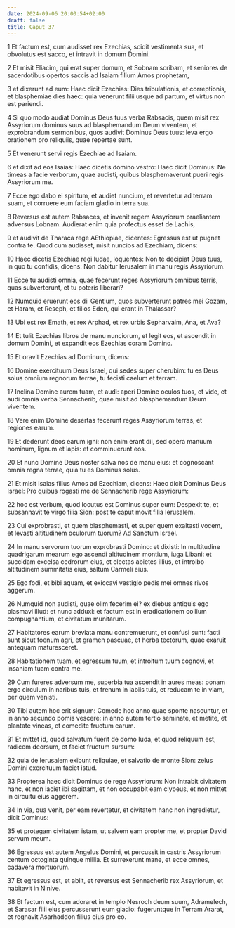```yaml
---
date: 2024-09-06 20:00:54+02:00
draft: false
title: Caput 37
---
```





1 Et factum est, cum audisset rex Ezechias, scidit vestimenta sua, et obvolutus est sacco, et intravit in domum Domini.

2 Et misit Eliacim, qui erat super domum, et Sobnam scribam, et seniores de sacerdotibus opertos saccis ad Isaiam filium Amos prophetam,

3 et dixerunt ad eum: Haec dicit Ezechias: Dies tribulationis, et correptionis, et blasphemiae dies haec: quia venerunt filii usque ad partum, et virtus non est pariendi.

4 Si quo modo audiat Dominus Deus tuus verba Rabsacis, quem misit rex Assyriorum dominus suus ad blasphemandum Deum viventem, et exprobrandum sermonibus, quos audivit Dominus Deus tuus: leva ergo orationem pro reliquiis, quae repertae sunt.

5 Et venerunt servi regis Ezechiae ad Isaiam.

6 et dixit ad eos Isaias: Haec dicetis domino vestro: Haec dicit Dominus: Ne timeas a facie verborum, quae audisti, quibus blasphemaverunt pueri regis Assyriorum me.

7 Ecce ego dabo ei spiritum, et audiet nuncium, et revertetur ad terram suam, et corruere eum faciam gladio in terra sua.

8 Reversus est autem Rabsaces, et invenit regem Assyriorum praeliantem adversus Lobnam. Audierat enim quia profectus esset de Lachis,

9 et audivit de Tharaca rege AEthiopiae, dicentes: Egressus est ut pugnet contra te. Quod cum audisset, misit nuncios ad Ezechiam, dicens:

10 Haec dicetis Ezechiae regi Iudae, loquentes: Non te decipiat Deus tuus, in quo tu confidis, dicens: Non dabitur Ierusalem in manu regis Assyriorum.

11 Ecce tu audisti omnia, quae fecerunt reges Assyriorum omnibus terris, quas subverterunt, et tu poteris liberari?

12 Numquid eruerunt eos dii Gentium, quos subverterunt patres mei Gozam, et Haram, et Reseph, et filios Eden, qui erant in Thalassar?

13 Ubi est rex Emath, et rex Arphad, et rex urbis Sepharvaim, Ana, et Ava?

14 Et tulit Ezechias libros de manu nunciorum, et legit eos, et ascendit in domum Domini, et expandit eos Ezechias coram Domino.

15 Et oravit Ezechias ad Dominum, dicens:

16 Domine exercituum Deus Israel, qui sedes super cherubim: tu es Deus solus omnium regnorum terrae, tu fecisti caelum et terram.

17 Inclina Domine aurem tuam, et audi: aperi Domine oculos tuos, et vide, et audi omnia verba Sennacherib, quae misit ad blasphemandum Deum viventem.

18 Vere enim Domine desertas fecerunt reges Assyriorum terras, et regiones earum.

19 Et dederunt deos earum igni: non enim erant dii, sed opera manuum hominum, lignum et lapis: et comminuerunt eos.

20 Et nunc Domine Deus noster salva nos de manu eius: et cognoscant omnia regna terrae, quia tu es Dominus solus.

21 Et misit Isaias filius Amos ad Ezechiam, dicens: Haec dicit Dominus Deus Israel: Pro quibus rogasti me de Sennacherib rege Assyriorum:

22 hoc est verbum, quod locutus est Dominus super eum: Despexit te, et subsannavit te virgo filia Sion: post te caput movit filia Ierusalem.

23 Cui exprobrasti, et quem blasphemasti, et super quem exaltasti vocem, et levasti altitudinem oculorum tuorum? Ad Sanctum Israel.

24 In manu servorum tuorum exprobrasti Domino: et dixisti: In multitudine quadrigarum mearum ego ascendi altitudinem montium, iuga Libani: et succidam excelsa cedrorum eius, et electas abietes illius, et introibo altitudinem summitatis eius, saltum Carmeli eius.

25 Ego fodi, et bibi aquam, et exiccavi vestigio pedis mei omnes rivos aggerum.

26 Numquid non audisti, quae olim fecerim ei? ex diebus antiquis ego plasmavi illud: et nunc adduxi: et factum est in eradicationem collium compugnantium, et civitatum munitarum.

27 Habitatores earum breviata manu contremuerunt, et confusi sunt: facti sunt sicut foenum agri, et gramen pascuae, et herba tectorum, quae exaruit antequam maturesceret.

28 Habitationem tuam, et egressum tuum, et introitum tuum cognovi, et insaniam tuam contra me.

29 Cum fureres adversum me, superbia tua ascendit in aures meas: ponam ergo circulum in naribus tuis, et frenum in labiis tuis, et reducam te in viam, per quem venisti.

30 Tibi autem hoc erit signum: Comede hoc anno quae sponte nascuntur, et in anno secundo pomis vescere: in anno autem tertio seminate, et metite, et plantate vineas, et comedite fructum earum.

31 Et mittet id, quod salvatum fuerit de domo Iuda, et quod reliquum est, radicem deorsum, et faciet fructum sursum:

32 quia de Ierusalem exibunt reliquiae, et salvatio de monte Sion: zelus Domini exercituum faciet istud.

33 Propterea haec dicit Dominus de rege Assyriorum: Non intrabit civitatem hanc, et non iaciet ibi sagittam, et non occupabit eam clypeus, et non mittet in circuitu eius aggerem.

34 In via, qua venit, per eam revertetur, et civitatem hanc non ingredietur, dicit Dominus:

35 et protegam civitatem istam, ut salvem eam propter me, et propter David servum meum.

36 Egressus est autem Angelus Domini, et percussit in castris Assyriorum centum octoginta quinque millia. Et surrexerunt mane, et ecce omnes, cadavera mortuorum.

37 Et egressus est, et abiit, et reversus est Sennacherib rex Assyriorum, et habitavit in Ninive.

38 Et factum est, cum adoraret in templo Nesroch deum suum, Adramelech, et Sarasar filii eius percusserunt eum gladio: fugeruntque in Terram Ararat, et regnavit Asarhaddon filius eius pro eo.


